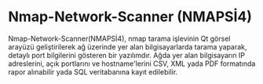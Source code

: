 # Nmap-Network-Scanner (NMAPSİ4)
Nmap-Network-Scanner(NMAPSİ4), nmap tarama işlevinin Qt görsel arayüzü geliştirilerek ağ üzerinde yer alan bilgisayarlarda tarama yaparak, detaylı port bilgilerini gösteren bir yazılımdır.  Ağda yer alan bilgisayarın IP adreslerini, açık portlarını ve hostname'lerini CSV, XML yada PDF formatında rapor alınabilir yada SQL veritabanına kayıt edilebilir.

